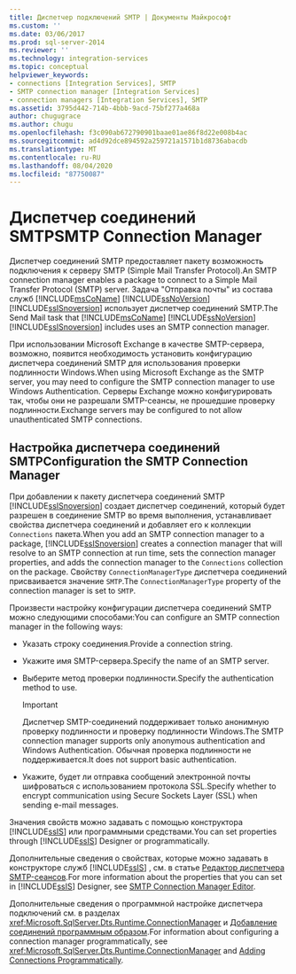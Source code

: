 ```yaml
---
title: Диспетчер подключений SMTP | Документы Майкрософт
ms.custom: ''
ms.date: 03/06/2017
ms.prod: sql-server-2014
ms.reviewer: ''
ms.technology: integration-services
ms.topic: conceptual
helpviewer_keywords:
- connections [Integration Services], SMTP
- SMTP connection manager [Integration Services]
- connection managers [Integration Services], SMTP
ms.assetid: 3795d442-714b-4bbb-9acd-75bf277a468a
author: chugugrace
ms.author: chugu
ms.openlocfilehash: f3c090ab672790901baae01ae86f8d22e008b4ac
ms.sourcegitcommit: ad4d92dce894592a259721a1571b1d8736abacdb
ms.translationtype: MT
ms.contentlocale: ru-RU
ms.lasthandoff: 08/04/2020
ms.locfileid: "87750087"
---
```

# <a name="smtp-connection-manager"></a><span data-ttu-id="e1d8c-102">Диспетчер соединений SMTP</span><span class="sxs-lookup"><span data-stu-id="e1d8c-102">SMTP Connection Manager</span></span>
  <span data-ttu-id="e1d8c-103">Диспетчер соединений SMTP предоставляет пакету возможность подключения к серверу SMTP (Simple Mail Transfer Protocol).</span><span class="sxs-lookup"><span data-stu-id="e1d8c-103">An SMTP connection manager enables a package to connect to a Simple Mail Transfer Protocol (SMTP) server.</span></span> <span data-ttu-id="e1d8c-104">Задача "Отправка почты" из состава служб [!INCLUDE[msCoName](../../includes/msconame-md.md)] [!INCLUDE[ssNoVersion](../../includes/ssnoversion-md.md)] [!INCLUDE[ssISnoversion](../../includes/ssisnoversion-md.md)] использует диспетчер соединений SMTP.</span><span class="sxs-lookup"><span data-stu-id="e1d8c-104">The Send Mail task that [!INCLUDE[msCoName](../../includes/msconame-md.md)] [!INCLUDE[ssNoVersion](../../includes/ssnoversion-md.md)] [!INCLUDE[ssISnoversion](../../includes/ssisnoversion-md.md)] includes uses an SMTP connection manager.</span></span>  
  
 <span data-ttu-id="e1d8c-105">При использовании Microsoft Exchange в качестве SMTP-сервера, возможно, появится необходимость установить конфигурацию диспетчера соединений SMTP для использования проверки подлинности Windows.</span><span class="sxs-lookup"><span data-stu-id="e1d8c-105">When using Microsoft Exchange as the SMTP server, you may need to configure the SMTP connection manager to use Windows Authentication.</span></span> <span data-ttu-id="e1d8c-106">Серверы Exchange можно конфигурировать так, чтобы они не разрешали SMTP-сеансы, не прошедшие проверку подлинности.</span><span class="sxs-lookup"><span data-stu-id="e1d8c-106">Exchange servers may be configured to not allow unauthenticated SMTP connections.</span></span>  
  
## <a name="configuration-the-smtp-connection-manager"></a><span data-ttu-id="e1d8c-107">Настройка диспетчера соединений SMTP</span><span class="sxs-lookup"><span data-stu-id="e1d8c-107">Configuration the SMTP Connection Manager</span></span>  
 <span data-ttu-id="e1d8c-108">При добавлении к пакету диспетчера соединений SMTP [!INCLUDE[ssISnoversion](../../includes/ssisnoversion-md.md)] создает диспетчер соединений, который будет разрешен в соединение SMTP во время выполнения, устанавливает свойства диспетчера соединений и добавляет его к коллекции `Connections` пакета.</span><span class="sxs-lookup"><span data-stu-id="e1d8c-108">When you add an SMTP connection manager to a package, [!INCLUDE[ssISnoversion](../../includes/ssisnoversion-md.md)] creates a connection manager that will resolve to an SMTP connection at run time, sets the connection manager properties, and adds the connection manager to the `Connections` collection on the package.</span></span> <span data-ttu-id="e1d8c-109">Свойству `ConnectionManagerType` диспетчера соединений присваивается значение `SMTP`.</span><span class="sxs-lookup"><span data-stu-id="e1d8c-109">The `ConnectionManagerType` property of the connection manager is set to `SMTP`.</span></span>  
  
 <span data-ttu-id="e1d8c-110">Произвести настройку конфигурации диспетчера соединений SMTP можно следующими способами:</span><span class="sxs-lookup"><span data-stu-id="e1d8c-110">You can configure an SMTP connection manager in the following ways:</span></span>  
  
-   <span data-ttu-id="e1d8c-111">Указать строку соединения.</span><span class="sxs-lookup"><span data-stu-id="e1d8c-111">Provide a connection string.</span></span>  
  
-   <span data-ttu-id="e1d8c-112">Укажите имя SMTP-сервера.</span><span class="sxs-lookup"><span data-stu-id="e1d8c-112">Specify the name of an SMTP server.</span></span>  
  
-   <span data-ttu-id="e1d8c-113">Выберите метод проверки подлинности.</span><span class="sxs-lookup"><span data-stu-id="e1d8c-113">Specify the authentication method to use.</span></span>  
  
    > [!IMPORTANT]  
    >  <span data-ttu-id="e1d8c-114">Диспетчер SMTP-соединений поддерживает только анонимную проверку подлинности и проверку подлинности Windows.</span><span class="sxs-lookup"><span data-stu-id="e1d8c-114">The SMTP connection manager supports only anonymous authentication and Windows Authentication.</span></span> <span data-ttu-id="e1d8c-115">Обычная проверка подлинности не поддерживается.</span><span class="sxs-lookup"><span data-stu-id="e1d8c-115">It does not support basic authentication.</span></span>  
  
-   <span data-ttu-id="e1d8c-116">Укажите, будет ли отправка сообщений электронной почты шифроваться с использованием протокола SSL.</span><span class="sxs-lookup"><span data-stu-id="e1d8c-116">Specify whether to encrypt communication using Secure Sockets Layer (SSL) when sending e-mail messages.</span></span>  
  
 <span data-ttu-id="e1d8c-117">Значения свойств можно задавать с помощью конструктора [!INCLUDE[ssIS](../../includes/ssis-md.md)] или программными средствами.</span><span class="sxs-lookup"><span data-stu-id="e1d8c-117">You can set properties through [!INCLUDE[ssIS](../../includes/ssis-md.md)] Designer or programmatically.</span></span>  
  
 <span data-ttu-id="e1d8c-118">Дополнительные сведения о свойствах, которые можно задавать в конструкторе служб [!INCLUDE[ssIS](../../includes/ssis-md.md)] , см. в статье [Редактор диспетчера SMTP-сеансов](../smtp-connection-manager-editor.md).</span><span class="sxs-lookup"><span data-stu-id="e1d8c-118">For more information about the properties that you can set in [!INCLUDE[ssIS](../../includes/ssis-md.md)] Designer, see [SMTP Connection Manager Editor](../smtp-connection-manager-editor.md).</span></span>  
  
 <span data-ttu-id="e1d8c-119">Дополнительные сведения о программной настройке диспетчера подключений см. в разделах <xref:Microsoft.SqlServer.Dts.Runtime.ConnectionManager> и [Добавление соединений программным образом](../building-packages-programmatically/adding-connections-programmatically.md).</span><span class="sxs-lookup"><span data-stu-id="e1d8c-119">For information about configuring a connection manager programmatically, see <xref:Microsoft.SqlServer.Dts.Runtime.ConnectionManager> and [Adding Connections Programmatically](../building-packages-programmatically/adding-connections-programmatically.md).</span></span>  
  
  
